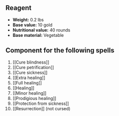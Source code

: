 ## Reagent

- **Weight:** 0.2 lbs
- **Base value:** 10 gold
- **Nutritional value:** 40 rounds
- **Base material:** Vegetable

## Component for the following spells

1. [[Cure blindness]]
2. [[Cure petrification]]
3. [[Cure sickness]]
4. [[Extra healing]]
5. [[Full healing]]
6. [[Healing]]
7. [[Minor healing]]
8. [[Prodigious healing]]
9. [[Protection from sickness]]
10. [[Resurrection]] (not cursed)
